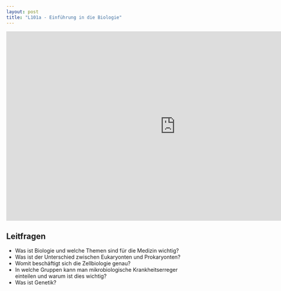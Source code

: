 ```yaml
---
layout: post
title: "L101a - Einführung in die Biologie"
---
```

<center>
<iframe src="https://player.vimeo.com/video/160987632" width="900" height="505" frameborder="0" webkitallowfullscreen mozallowfullscreen allowfullscreen></iframe>
</center>

## Leitfragen
- Was ist Biologie und welche Themen sind für die Medizin wichtig?
- Was ist der Unterschied zwischen Eukaryonten und Prokaryonten?
- Womit beschäftigt sich die Zellbiologie genau?
- In welche Gruppen kann man mikrobiologische Krankheitserreger einteilen und warum ist dies wichtig?
- Was ist Genetik?
